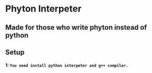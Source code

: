 # Phyton Interpeter
## Made for those who write phyton instead of python


## Setup
#### 1:  ``You need install python interpeter and g++ compiler.``

